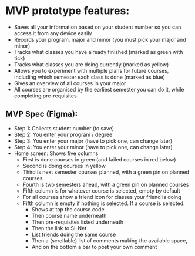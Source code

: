# MVP prototype features:
- Saves all your information based on your student number so you can access it from any device easily
- Records your program, major and minor (you must pick your major and minor)
- Tracks what classes you have already finished (marked as green with tick)
- Tracks what classes you are doing currently (marked as yellow)
- Allows you to experiment with multiple plans for future courses, including which semester each class is done (marked as blue)
- Gives an overview of all courses in your major
- All courses are organised by the earliest semester you can do it, while completing pre-requisites

## MVP Spec (Figma):
- Step 1: Collects student number (to save)
- Step 2: You enter your program / degree
- Step 3: You enter your major (have to pick one, can change later)
- Step 4: You enter your minor (have to pick one, can change later)
- Home screen: Shows five columns
	- First is done courses in green (and failed courses in red below)
	- Second is doing courses in yellow
	- Third is next semester courses planned, with a green pin on planned courses
	- Fourth is two semesters ahead, with a green pin on planned courses
	- Fifth column is for whatever course is selected, empty by default
	- For all courses show a friend icon for classes your friend is doing
	- Fifth column is empty if nothing is selected. If a course is selected:
		- Shows at top the course code
		- Then course name underneath
		- Then pre-requisites listed underneath
		- Then the link to SI-Net
		- List friends doing the same course
		- Then a (scrollable) list of comments making the available space,
		- And on the bottom a bar to post your own comment